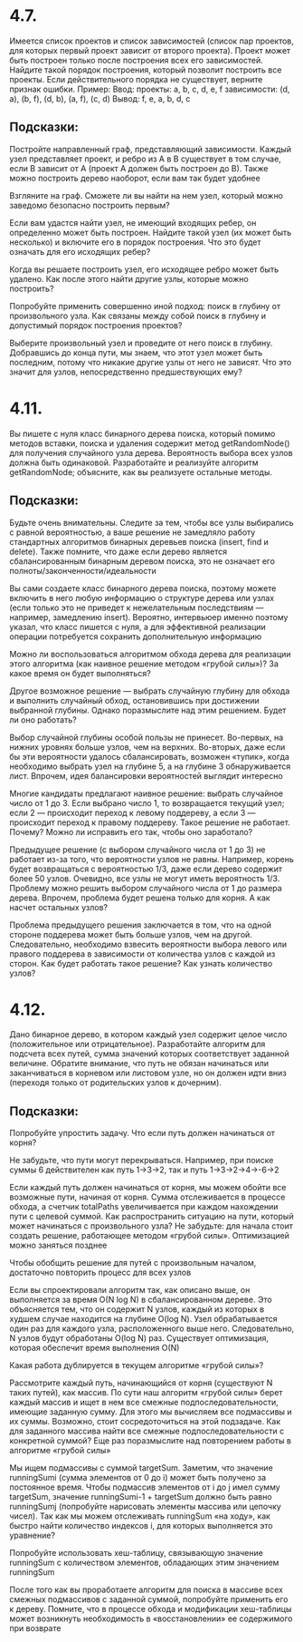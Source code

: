 4.7.
====

Имеется список проектов и список зависимостей (список пар проектов, для
которых первый проект зависит от второго проекта). Проект может быть
построен только после построения всех его зависимостей. Найдите такой
порядок построения, который позволит построить все проекты. Если действительного порядка не существует, верните признак ошибки.
Пример:
Ввод:
 проекты: a, b, c, d, e, f
 зависимости: (d, a), (b, f), (d, b), (a, f), (c, d)
Вывод:
 f, e, a, b, d, c

Подсказки:
----------

Постройте направленный граф, представляющий зависимости. Каждый узел
представляет проект, и ребро из A в B существует в том случае, если B зависит от A (проект A должен быть построен до B). Также можно построить
дерево наоборот, если вам так будет удобнее

Взгляните на граф. Сможете ли вы найти на нем узел, который можно заведомо безопасно построить первым?

Если вам удастся найти узел, не имеющий входящих ребер, он определенно может быть построен. Найдите такой узел (их может быть несколько)
и включите его в порядок построения. Что это будет означать для его исходящих ребер?

Когда вы решаете построить узел, его исходящее ребро может быть удалено. Как после этого найти другие узлы, которые можно построить?

Попробуйте применить совершенно иной подход: поиск в глубину от произвольного узла. Как связаны между собой поиск в глубину и допустимый порядок построения проектов?

Выберите произвольный узел и проведите от него поиск в глубину. Добравшись до конца пути, мы знаем, что этот узел может быть последним, потому
что никакие другие узлы от него не зависят. Что это значит для узлов, непосредственно предшествующих ему?

4.11.
=====

Вы пишете с нуля класс бинарного дерева поиска, который помимо методов
вставки, поиска и удаления содержит метод getRandomNode() для получения
случайного узла дерева. Вероятность выбора всех узлов должна быть одинаковой. Разработайте и реализуйте алгоритм getRandomNode; объясните, как
вы реализуете остальные методы.

Подсказки:
----------

Будьте очень внимательны. Следите за тем, чтобы все узлы выбирались
с равной вероятностью, а ваше решение не замедляло работу стандартных
алгоритмов бинарных деревьев поиска (insert, find и delete). Также
помните, что даже если дерево является сбалансированным бинарным деревом поиска, это не означает его полноты/законченности/идеальности

Вы сами создаете класс бинарного дерева поиска, поэтому можете включить
в него любую информацию о структуре дерева или узлах (если только это не
приведет к нежелательным последствиям — например, замедлению insert).
Вероятно, интервьюер именно поэтому указал, что класс пишется с нуля,
а для эффективной реализации операции потребуется сохранить дополнительную информацию

Можно ли воспользоваться алгоритмом обхода дерева для реализации этого
алгоритма (как наивное решение методом «грубой силы»)? За какое время
он будет выполняться?

Другое возможное решение — выбрать случайную глубину для обхода и выполнить случайный обход, остановившись при достижении выбранной глубины. Однако поразмыслите над этим решением. Будет ли оно работать?

Выбор случайной глубины особой пользы не принесет. Во-первых, на нижних уровнях больше узлов, чем на верхних. Во-вторых, даже если бы эти
вероятности удалось сбалансировать, возможен «тупик», когда необходимо
выбрать узел на глубине 5, а на глубине 3 обнаруживается лист. Впрочем,
идея балансировки вероятностей выглядит интересно

Многие кандидаты предлагают наивное решение: выбрать случайное число
от 1 до 3. Если выбрано число 1, то возвращается текущий узел; если 2 —
происходит переход к левому поддереву, а если 3 — происходит переход
к правому поддереву. Такое решение не работает. Почему? Можно ли исправить его так, чтобы оно заработало?

Предыдущее решение (с выбором случайного числа от 1 до 3) не работает
из-за того, что вероятности узлов не равны. Например, корень будет возвращаться с вероятностью 1/3, даже если дерево содержит более 50 узлов.
Очевидно, все узлы не могут иметь вероятность 1/3. Проблему можно решить выбором случайного числа от 1 до размера дерева. Впрочем, проблема
будет решена только для корня. А как насчет остальных узлов?

Проблема предыдущего решения заключается в том, что на одной стороне
поддерева может быть больше узлов, чем на другой. Следовательно, необходимо взвесить вероятности выбора левого или правого поддерева в зависимости от количества узлов с каждой из сторон. Как будет работать такое
решение? Как узнать количество узлов?

4.12.
=====

Дано бинарное дерево, в котором каждый узел содержит целое число (положительное или отрицательное). Разработайте алгоритм для подсчета всех
путей, сумма значений которых соответствует заданной величине. Обратите
внимание, что путь не обязан начинаться или заканчиваться в корневом или
листовом узле, но он должен идти вниз (переходя только от родительских
узлов к дочерним).

Подсказки:
----------

Попробуйте упростить задачу. Что если путь должен начинаться от корня?

Не забудьте, что пути могут перекрываться. Например, при поиске суммы 6
действителен как путь 1->3->2, так и путь 1->3->2->4->-6->2

Если каждый путь должен начинаться от корня, мы можем обойти все возможные пути, начиная от корня. Сумма отслеживается в процессе обхода,
а счетчик totalPaths увеличивается при каждом нахождении пути с целевой суммой. Как распространить ситуацию на пути, который может начинаться с произвольного узла? Не забудьте: для начала стоит создать решение, работающее методом «грубой силы». Оптимизацией можно заняться
позднее

Чтобы обобщить решение для путей с произвольным началом, достаточно
повторить процесс для всех узлов

Если вы спроектировали алгоритм так, как описано выше, он выполняется
за время O(N log N) в сбалансированном дереве. Это объясняется тем, что
он содержит N узлов, каждый из которых в худшем случае находится на
глубине O(log N). Узел обрабатывается один раз для каждого узла, расположенного выше него. Следовательно, N узлов будут обработаны O(log N) раз.
Существует оптимизация, которая обеспечит время выполнения O(N)

Какая работа дублируется в текущем алгоритме «грубой силы»?

Рассмотрите каждый путь, начинающийся от корня (существуют N таких путей), как массив. По сути наш алгоритм «грубой силы» берет каждый массив
и ищет в нем все смежные подпоследовательности, имеющие заданную сумму. Для этого мы вычисляем все подмассивы и их суммы. Возможно, стоит
сосредоточиться на этой подзадаче. Как для заданного массива найти все
смежные подпоследовательности с конкретной суммой? Еще раз поразмыслите над повторением работы в алгоритме «грубой силы»

Мы ищем подмассивы с суммой targetSum. Заметим, что значение runningSumi
 (сумма элементов от 0 до i) может быть получено за постоянное
время. Чтобы подмассив элементов от i до j имел сумму targetSum, значение runningSumi-1 + targetSum должно быть равно runningSumj
 (попробуйте нарисовать элементы массива или цепочку чисел). Так как мы можем
отслеживать runningSum «на ходу», как быстро найти количество индексов
i, для которых выполняется это уравнение?

Попробуйте использовать хеш-таблицу, связывающую значение runningSum
с количеством элементов, обладающих этим значением runningSum

После того как вы проработаете алгоритм для поиска в массиве всех смежных подмассивов с заданной суммой, попробуйте применить его к дереву.
Помните, что в процессе обхода и модификации хеш-таблицы может возникнуть необходимость в «восстановлении» ее содержимого при возврате
